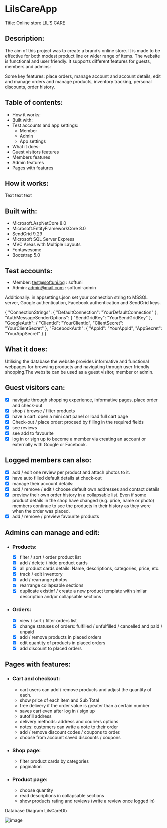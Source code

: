 # LilsCareApp
Title:
Online store LIL’S CARE

## Description:
The aim of this project was to create a brand’s online store. It is made to be effective for both modest product line оr wider range of items. The website is functional and user friendly. It supports different features for guests, members and admins:

Some key features: place orders, manage account and account details, edit and manage orders and manage products, inventory tracking, personal discounts, order history.

## Table of contents:

- How it works:
- Built with:
- Test accounts and app settings:
	- Member
	- Admin
	- App settings
- What it does: 
- Guest visitors features
- Members features
- Admin features
- Pages with features



## How it works:

Text text text

## Built with:
- Microsoft.AspNetCore 8.0
- Microsoft.EntityFrameworkCore 8.0
- SendGrid 9.29
- Microsoft SQL Server Express
- MVC Areas with Multiple Layouts
- Fontawesome
- Bootstrap 5.0


## Test accounts:
- Member: test@softuni.bg : softuni
- Admin: admin@mail.com : softuni-admin

Additionally: in appsettings.json set your connection string to MSSQL server, Google authentication, Facebook authentication and SendGrid keys.

{
  "ConnectionStrings": {
    "DefaultConnection": "YourDefaultConnection"
  },
  "AuthMessageSenderOptions": {
    "SendGridKey": "YourSendGridKey"
  },
  "GoogleAuth": {
    "ClientId": "YourClientId",
    "ClientSecret": "YourClientSecret"
  },
  "FacebookAuth": {
    "AppId": "YourAppId",
    "AppSecret": "YourAppSecret"
  }
}


## What it does:
Utilising the database the website provides informative and functional webpages for browsing products and navigating through user friendly shopping.The website can be used as a guest visitor, member or admin.

## Guest visitors can:
- [x] navigate through shopping experience, informative pages, place order and check-out
- [x] shop / browse / filter products
- [x] have a cart: open a mini cart panel or load full cart page
- [x] Check-out / place order: proceed by filling in the required fields
- [x] see reviews 
- [x] see add to favourite
- [x] log in or sign up to become a member via creating an account or externally with Google or Facebook.

## Logged members can also:
- [x] add / edit one review per product and attach photos to it.
- [x] have auto filled default details at check-out
- [x] manage their account details:
- [x] add / remove / edit / choose default own addresses and contact details
- [x] preview their own order history in a collapsable list. Even if some product details in the shop have changed (e.g. price, name or photo) members continue to see the products in their history as they were when the order was placed.
- [x] add / remove / preview favourite products

## Admins can manage and edit:
- ### Products:
	- [x] filter / sort / order product list
	- [x] add / delete / hide product cards
	- [x] all product cards details: Name, descriptions, categories, price, etc.
	- [x] track / edit inventory
	- [x] add / rearrange photos
	- [x] rearrange collapsable sections
	- [x] duplicate existinf / create a new product template with similar description and/or collapsable sections

- ### Orders:
	- [x] view / sort / filter orders list
	- [x] change statuses of orders: fulfilled / unfulfilled / cancelled and paid / unpaid
	- [x] add / remove products in placed orders
	- [x] edit quantity of products in placed orders
	- [x] add discount to placed orders

## Pages with features:

- ### Cart and checkout:
	- cart users can add / remove products and adjust the quantity of each.
	- show price of each item and Sub Total
	- free delivery if the order value is greater than a certain number
	- saves cart even after log in / sign up
	- autofill address
	- delivery methods: address and couriers options
	- notes: customers can write a note to their order
	- add / remove discount codes / coupons to order.
	- choose from account saved discounts / coupons

- ### Shop page:
	- filter product cards by categories
	- pagination

- ### Product page:
	- choose quantity
	- read descriptions in collapsable sections
	- show products rating and reviews (write a review once logged in)




Database Diagram LilsCareDb

![image](https://github.com/RostislavIv/LIL-S-CARE/assets/122882308/536b7a34-51d1-43d0-be23-94e387236e1c)






